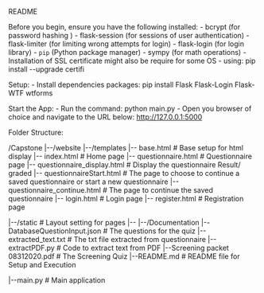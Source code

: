 README


Before you begin, ensure you have the following installed:
    - bcrypt   (for password hashing )
    - flask-session (for sessions of user authentication)
    - flask-limiter (for limiting wrong attempts for login)
    - flask-login (for login library)
    - `pip` (Python package manager)
    - sympy (for math operations)
    - Installation of SSL certificate might also be require for some OS
        - using: pip install --upgrade certifi


Setup:
    - Install dependencies packages:
        pip install Flask Flask-Login Flask-WTF wtforms

Start the App:
    - Run the command:
        python main.py
    - Open you browser of choice and navigate to the URL below:
        http://127.0.0.1:5000

Folder Structure:

/Capstone
|--/website
    |--/templates
        |-- base.html                               # Base setup for html display
        |-- index.html                              # Home page
        |-- questionnaire.html                      # Questionnaire page
        |-- questionnaire_display.html              # Display the questionnaire Result/ graded
        |-- questionnaireStart.html                 # The page to choose to continue a saved questionnaire or start a new questionnaire
        |-- questionnaire_continue.html             # The page to continue the saved questionnaire
        |-- login.html                              # Login page
        |-- register.html                           # Registration page
        
|--/static                                      # Layout setting for pages
    |--
|--/Documentation
    |--DatabaseQuestionInput.json                   # The questions for the quiz
    |--extracted_text.txt                           # The txt file extracted from questionnaire
    |--extractPDF.py                                # Code to extract text from PDF
    |--Screening packet 08312020.pdf                # The Screening Quiz
    |--README.md                                    # README file for Setup and Execution

|--main.py                                          # Main application